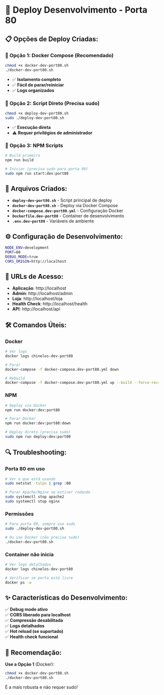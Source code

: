 # 🚀 Deploy Desenvolvimento - Porta 80

## 📋 Opções de Deploy Criadas:

### 🥇 **Opção 1: Docker Compose** (Recomendado)

```bash
chmod +x docker-dev-port80.sh
./docker-dev-port80.sh
```

- ✅ **Isolamento completo**
- ✅ **Fácil de parar/reiniciar**
- ✅ **Logs organizados**

### 🥈 **Opção 2: Script Direto** (Precisa sudo)

```bash
chmod +x deploy-dev-port80.sh
sudo ./deploy-dev-port80.sh
```

- ✅ **Execução direta**
- ⚠️ **Requer privilégios de administrador**

### 🥉 **Opção 3: NPM Scripts**

```bash
# Build primeiro
npm run build

# Iniciar (precisa sudo para porta 80)
sudo npm run start:dev:port80
```

## 🔧 Arquivos Criados:

- **`deploy-dev-port80.sh`** - Script principal de deploy
- **`docker-dev-port80.sh`** - Deploy via Docker Compose
- **`docker-compose.dev-port80.yml`** - Configuração Docker
- **`Dockerfile.dev-port80`** - Container de desenvolvimento
- **`.env.dev-port80`** - Variáveis de ambiente

## ⚙️ Configuração de Desenvolvimento:

```bash
NODE_ENV=development
PORT=80
DEBUG_MODE=true
CORS_ORIGIN=http://localhost
```

## 📍 URLs de Acesso:

- **Aplicação**: http://localhost
- **Admin**: http://localhost/admin
- **Loja**: http://localhost/loja
- **Health Check**: http://localhost/health
- **API**: http://localhost/api

## 🛠️ Comandos Úteis:

### Docker

```bash
# Ver logs
docker logs chinelos-dev-port80

# Parar
docker-compose -f docker-compose.dev-port80.yml down

# Rebuild
docker-compose -f docker-compose.dev-port80.yml up --build --force-recreate
```

### NPM

```bash
# Deploy via Docker
npm run docker:dev:port80

# Parar Docker
npm run docker:dev:port80:down

# Deploy direto (precisa sudo)
sudo npm run deploy:dev:port80
```

## 🔍 Troubleshooting:

### Porta 80 em uso

```bash
# Ver o que está usando
sudo netstat -tulpn | grep :80

# Parar Apache/Nginx se estiver rodando
sudo systemctl stop apache2
sudo systemctl stop nginx
```

### Permissões

```bash
# Para porta 80, sempre use sudo
sudo ./deploy-dev-port80.sh

# Ou use Docker (não precisa sudo)
./docker-dev-port80.sh
```

### Container não inicia

```bash
# Ver logs detalhados
docker logs chinelos-dev-port80

# Verificar se porta está livre
docker ps -a
```

## ✨ Características do Desenvolvimento:

✅ **Debug mode ativo**  
✅ **CORS liberado para localhost**  
✅ **Compressão desabilitada**  
✅ **Logs detalhados**  
✅ **Hot reload (se suportado)**  
✅ **Health check funcional**

## 🎯 Recomendação:

**Use a Opção 1** (Docker):

```bash
chmod +x docker-dev-port80.sh
./docker-dev-port80.sh
```

É a mais robusta e não requer sudo!
